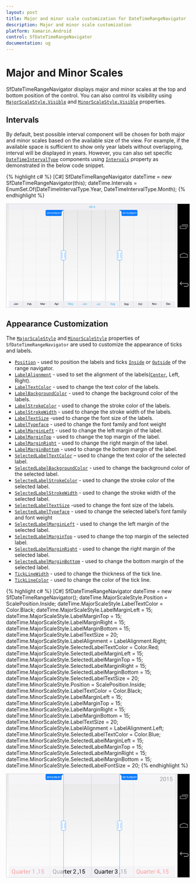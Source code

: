 ```yaml
---
layout: post
title: Major and minor scale customization for DateTimeRangeNavigator
description: Major and minor scale customization
platform: Xamarin.Android
control: SfDateTimeRangeNavigator
documentation: ug
---
```


# Major and Minor Scales

SfDateTimeRangeNavigator displays major and minor scales at the top and bottom position of the control. You can also control its visibility using [`MajorScaleStyle.Visible`](https://help.syncfusion.com/cr/cref_files/xamarin-android/Syncfusion.SfChart.Android~Com.Syncfusion.Rangenavigator.ScaleStyle~Visible.html) and [`MinorScaleStyle.Visible`](https://help.syncfusion.com/cr/cref_files/xamarin-android/Syncfusion.SfChart.Android~Com.Syncfusion.Rangenavigator.ScaleStyle~Visible.html) properties.

## Intervals

By default, best possible interval component will be chosen for both major and minor scales based on the available size of the view. For example, if the available space is sufficient to show only year labels without overlapping, interval will be displayed in years. However, you can also set specific [`DateTimeIntervalType`](https://help.syncfusion.com/cr/cref_files/xamarin-android/Syncfusion.SfChart.Android~Com.Syncfusion.Rangenavigator.DateTimeIntervalType.html) components using [`Intervals`](https://help.syncfusion.com/cr/cref_files/xamarin-android/Syncfusion.SfChart.Android~Com.Syncfusion.Rangenavigator.SfDateTimeRangeNavigator~Intervals.html) property as demonstrated in the below code snippet.

{% highlight c# %}
[C#]
SfDateTimeRangeNavigator dateTime = new SfDateTimeRangeNavigator(this);
dateTime.Intervals = EnumSet.Of(DateTimeIntervalType.Year, DateTimeIntervalType.Month);
{% endhighlight %}

![Interval support for major and minor scales in Xamarin.Android DateTimeRangeNavigator](majorandminorscale_images/minorandmajorscale_img1.png)

## Appearance Customization

The [`MajorScaleStyle`](https://help.syncfusion.com/cr/cref_files/xamarin-android/Syncfusion.SfChart.Android~Com.Syncfusion.Rangenavigator.SfDateTimeRangeNavigator~MajorScaleStyle.html) and [`MinorScaleStyle`](https://help.syncfusion.com/cr/cref_files/xamarin-android/Syncfusion.SfChart.Android~Com.Syncfusion.Rangenavigator.SfDateTimeRangeNavigator~MinorScaleStyle.html) properties of `SfDateTimeRangeNavigator` are used to customize the appearance of ticks and labels.

* [`Position`](https://help.syncfusion.com/cr/cref_files/xamarin-android/Syncfusion.SfChart.Android~Com.Syncfusion.Rangenavigator.ScaleStyle~Position.html) - used to position the labels and ticks [`Inside`](https://help.syncfusion.com/cr/cref_files/xamarin-android/Syncfusion.SfChart.Android~Com.Syncfusion.Rangenavigator.ScalePosition.html) or [`Outside`](https://help.syncfusion.com/cr/cref_files/xamarin-android/Syncfusion.SfChart.Android~Com.Syncfusion.Rangenavigator.ScalePosition.html) of the range navigator.
* [`LabelAlignment`](https://help.syncfusion.com/cr/cref_files/xamarin-android/Syncfusion.SfChart.Android~Com.Syncfusion.Rangenavigator.ScaleStyle~LabelAlignment.html) - used to set the alignment of the labels([`Center`](https://help.syncfusion.com/cr/cref_files/xamarin-android/Syncfusion.SfChart.Android~Com.Syncfusion.Rangenavigator.LabelAlignment.html), Left, Right).  
* [`LabelTextColor`](https://help.syncfusion.com/cr/cref_files/xamarin-android/Syncfusion.SfChart.Android~Com.Syncfusion.Rangenavigator.ScaleStyle~LabelTextColor.html) - used to change the text color of the labels.
* [`LabelBackgroundColor`](https://help.syncfusion.com/cr/cref_files/xamarin-android/Syncfusion.SfChart.Android~Com.Syncfusion.Rangenavigator.ScaleStyle~LabelBackgroundColor.html) - used to change the background color of the labels.
* [`LabelStrokeColor`](https://help.syncfusion.com/cr/cref_files/xamarin-android/Syncfusion.SfChart.Android~Com.Syncfusion.Rangenavigator.ScaleStyle~LabelStrokeColor.html) - used to change the stroke color of the labels.
* [`LabelStrokeWidth`](https://help.syncfusion.com/cr/cref_files/xamarin-android/Syncfusion.SfChart.Android~Com.Syncfusion.Rangenavigator.ScaleStyle~LabelStrokeWidth.html) - used to change the stroke width of the labels.
* [`LabelTextSize`](https://help.syncfusion.com/cr/cref_files/xamarin-android/Syncfusion.SfChart.Android~Com.Syncfusion.Rangenavigator.ScaleStyle~LabelTextSize.html) -used to change the font size of the labels.
* [`LabelTypeface`](https://help.syncfusion.com/cr/cref_files/xamarin-android/Syncfusion.SfChart.Android~Com.Syncfusion.Rangenavigator.ScaleStyle~LabelTypeface.html) - used to change the font family and font weight
* [`LabelMarginLeft`](https://help.syncfusion.com/cr/cref_files/xamarin-android/Syncfusion.SfChart.Android~Com.Syncfusion.Rangenavigator.ScaleStyle~LabelMarginLeft.html) - used to change the left margin of the label.
* [`LabelMarginTop`](https://help.syncfusion.com/cr/cref_files/xamarin-android/Syncfusion.SfChart.Android~Com.Syncfusion.Rangenavigator.ScaleStyle~LabelMarginTop.html) - used to change the top margin of the label.
* [`LabelMarginRight`](https://help.syncfusion.com/cr/cref_files/xamarin-android/Syncfusion.SfChart.Android~Com.Syncfusion.Rangenavigator.ScaleStyle~LabelMarginRight.html) - used to change the right margin of the label.
* [`LabelMarginBottom`](https://help.syncfusion.com/cr/cref_files/xamarin-android/Syncfusion.SfChart.Android~Com.Syncfusion.Rangenavigator.ScaleStyle~LabelMarginBottom.html) - used to change the bottom margin of the label.
* [`SelectedLabelTextColor`](https://help.syncfusion.com/cr/cref_files/xamarin-android/Syncfusion.SfChart.Android~Com.Syncfusion.Rangenavigator.ScaleStyle~SelectedLabelTextColor.html) – used to change the text color of the selected label.
* [`SelectedLabelBackgroundColor`](https://help.syncfusion.com/cr/cref_files/xamarin-android/Syncfusion.SfChart.Android~Com.Syncfusion.Rangenavigator.ScaleStyle~SelectedLabelBackgroundColor.html) - used to change the background color of the selected label.
* [`SelectedLabelStrokeColor`](https://help.syncfusion.com/cr/cref_files/xamarin-android/Syncfusion.SfChart.Android~Com.Syncfusion.Rangenavigator.ScaleStyle~SelectedLabelStrokeColor.html) - used to change the stroke color of the selected label.
* [`SelectedLabelStrokeWidth`](https://help.syncfusion.com/cr/cref_files/xamarin-android/Syncfusion.SfChart.Android~Com.Syncfusion.Rangenavigator.ScaleStyle~SelectedLabelStrokeWidth.html) - used to change the stroke width of the selected label.
* [`SelectedLabelTextSize`](https://help.syncfusion.com/cr/cref_files/xamarin-android/Syncfusion.SfChart.Android~Com.Syncfusion.Rangenavigator.ScaleStyle~SelectedLabelTextSize.html) -used to change the font size of the labels.
* [`SelectedLabelTypeface`](https://help.syncfusion.com/cr/cref_files/xamarin-android/Syncfusion.SfChart.Android~Com.Syncfusion.Rangenavigator.ScaleStyle~SelectedLabelTypeface.html) - used to change the selected label’s font family and font weight
* [`SelectedLabelMarginLeft`](https://help.syncfusion.com/cr/cref_files/xamarin-android/Syncfusion.SfChart.Android~Com.Syncfusion.Rangenavigator.ScaleStyle~SelectedLabelMarginLeft.html) - used to change the left margin of the selected label.
* [`SelectedLabelMarginTop`](https://help.syncfusion.com/cr/cref_files/xamarin-android/Syncfusion.SfChart.Android~Com.Syncfusion.Rangenavigator.ScaleStyle~SelectedLabelMarginTop.html) - used to change the top margin of the selected label.
* [`SelectedLabelMarginRight`](https://help.syncfusion.com/cr/cref_files/xamarin-android/Syncfusion.SfChart.Android~Com.Syncfusion.Rangenavigator.ScaleStyle~SelectedLabelMarginRight.html) - used to change the right margin of the selected label.
* [`SelectedLabelMarginBottom`](https://help.syncfusion.com/cr/cref_files/xamarin-android/Syncfusion.SfChart.Android~Com.Syncfusion.Rangenavigator.ScaleStyle~SelectedLabelMarginBottom.html) - used to change the bottom margin of the selected label.
* [`TickLineWidth`](https://help.syncfusion.com/cr/cref_files/xamarin-android/Syncfusion.SfChart.Android~Com.Syncfusion.Rangenavigator.ScaleStyle~TickLineWidth.html) - used to change the thickness of the tick line.
* [`TickLineColor`](https://help.syncfusion.com/cr/cref_files/xamarin-android/Syncfusion.SfChart.Android~Com.Syncfusion.Rangenavigator.ScaleStyle~TickLineColor.html) - used to change the color of the tick line.

{% highlight c# %}
[C#]
SfDateTimeRangeNavigator dateTime = new SfDateTimeRangeNavigator();
dateTime.MajorScaleStyle.Position = ScalePosition.Inside;
dateTime.MajorScaleStyle.LabelTextColor = Color.Black;
dateTime.MajorScaleStyle.LabelMarginLeft = 15;
dateTime.MajorScaleStyle.LabelMarginTop = 15;
dateTime.MajorScaleStyle.LabelMarginRight = 15;
dateTime.MajorScaleStyle.LabelMarginBottom = 15;
dateTime.MajorScaleStyle.LabelTextSize = 20;
dateTime.MajorScaleStyle.LabelAlignment = LabelAlignment.Right;
dateTime.MajorScaleStyle.SelectedLabelTextColor = Color.Red;
dateTime.MajorScaleStyle.SelectedLabelMarginLeft = 15;
dateTime.MajorScaleStyle.SelectedLabelMarginTop = 15;
dateTime.MajorScaleStyle.SelectedLabelMarginRight = 15;
dateTime.MajorScaleStyle.SelectedLabelMarginBottom = 15;
dateTime.MajorScaleStyle.SelectedLabelTextSize = 20;
dateTime.MinorScaleStyle.Position = ScalePosition.Inside;
dateTime.MinorScaleStyle.LabelTextColor = Color.Black;
dateTime.MinorScaleStyle.LabelMarginLeft = 15;
dateTime.MinorScaleStyle.LabelMarginTop = 15;
dateTime.MinorScaleStyle.LabelMarginRight = 15;
dateTime.MinorScaleStyle.LabelMarginBottom = 15;
dateTime.MinorScaleStyle.LabelTextSize = 20;
dateTime.MinorScaleStyle.LabelAlignment = LabelAlignment.Left;
dateTime.MinorScaleStyle.SelectedLabelTextColor = Color.Blue;
dateTime.MinorScaleStyle.SelectedLabelMarginLeft = 15;
dateTime.MinorScaleStyle.SelectedLabelMarginTop = 15;
dateTime.MinorScaleStyle.SelectedLabelMarginRight = 15;
dateTime.MinorScaleStyle.SelectedLabelMarginBottom = 15;
dateTime.MinorScaleStyle.SelectedLabelFontSize = 20;
{% endhighlight %}

![Customizing the appearance of ticks and labels in Xamarin.Android DateTimeRangeNavigator](majorandminorscale_images/minorandmajorscale_img2.png)


